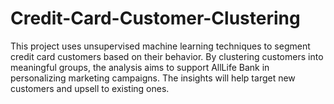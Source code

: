 # Credit-Card-Customer-Clustering
This project uses unsupervised machine learning techniques to segment credit card customers based on their behavior. By clustering customers into meaningful groups, the analysis aims to support AllLife Bank in personalizing marketing campaigns. The insights will help target new customers and upsell to existing ones.

